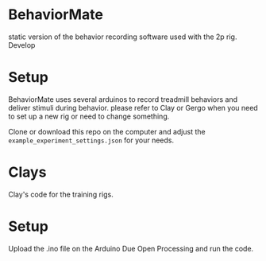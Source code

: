 # BehaviorMate
static version of the behavior recording software used with the 2p rig. Develop 

# Setup
BehaviorMate uses several arduinos to record treadmill behaviors and deliver stimuli during behavior. 
please refer to Clay or Gergo when you need to set up a new rig or need to change something. 

Clone or download this repo on the computer and adjust the `example_experiment_settings.json` for your needs. 

# Clays
Clay's code for the training rigs. 

# Setup
Upload the .ino file on the Arduino Due 
Open Processing and run the code.